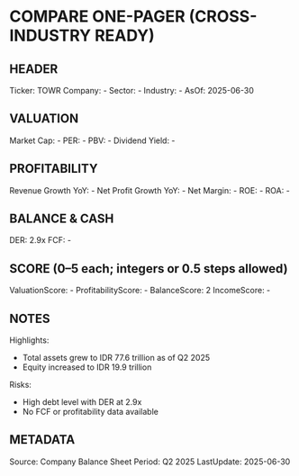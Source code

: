 # COMPARE ONE-PAGER (CROSS-INDUSTRY READY)

## HEADER
Ticker: TOWR
Company: -
Sector: -
Industry: -
AsOf: 2025-06-30

## VALUATION
Market Cap: -
PER: -
PBV: -
Dividend Yield: -

## PROFITABILITY
Revenue Growth YoY: -
Net Profit Growth YoY: -
Net Margin: -
ROE: -
ROA: -

## BALANCE & CASH
DER: 2.9x
FCF: -

## SCORE (0–5 each; integers or 0.5 steps allowed)
ValuationScore: -
ProfitabilityScore: -
BalanceScore: 2
IncomeScore: -

## NOTES
Highlights:
- Total assets grew to IDR 77.6 trillion as of Q2 2025
- Equity increased to IDR 19.9 trillion

Risks:
- High debt level with DER at 2.9x
- No FCF or profitability data available

## METADATA
Source: Company Balance Sheet
Period: Q2 2025
LastUpdate: 2025-06-30